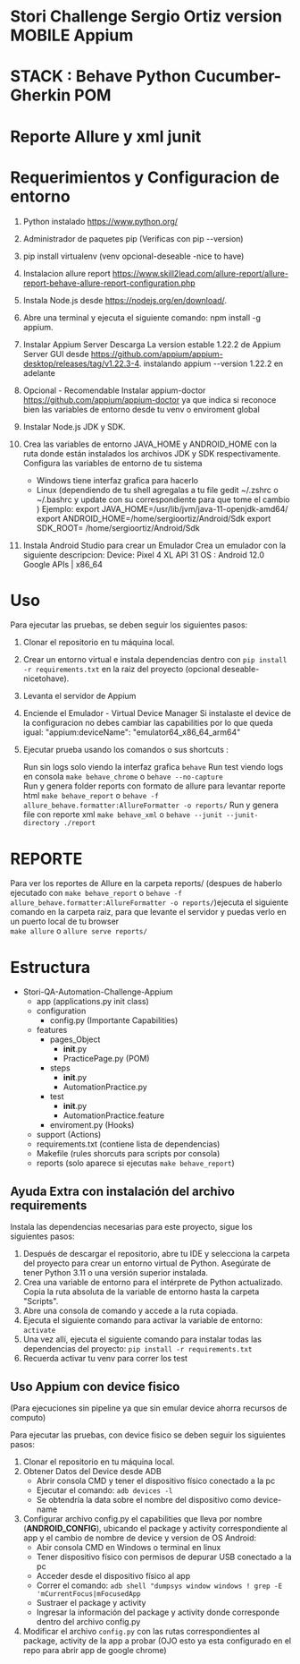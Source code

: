 # Stori Challenge Sergio Ortiz version MOBILE Appium
# STACK : Behave Python Cucumber-Gherkin POM
# Reporte Allure y xml junit

# Requerimientos y Configuracion de entorno
1. Python instalado https://www.python.org/
2. Administrador de paquetes pip (Verificas con pip --version)
3. pip install virtualenv (venv opcional-deseable -nice to have)
4. Instalacion allure report https://www.skill2lead.com/allure-report/allure-report-behave-allure-report-configuration.php
5. Instala Node.js desde https://nodejs.org/en/download/.
6. Abre una terminal y ejecuta el siguiente comando: npm install -g appium.
7. Instalar Appium Server Descarga La version estable 1.22.2 de Appium Server GUI desde https://github.com/appium/appium-desktop/releases/tag/v1.22.3-4.
 instalando appium --version 1.22.2 en adelante
8. Opcional - Recomendable Instalar appium-doctor https://github.com/appium/appium-doctor  ya que indica si reconoce bien las variables de entorno desde tu venv o enviroment global
9. Instalar Node.js JDK y SDK.
10. Crea las variables de entorno JAVA_HOME y ANDROID_HOME con la ruta donde están instalados los archivos JDK y SDK respectivamente.
	Configura las variables de entorno de tu sistema
	- Windows tiene interfaz grafica para hacerlo
	- Linux (dependiendo de tu shell agregalas a tu file gedit ~/.zshrc o  ~/.bashrc y  update con su correspondiente para que tome el cambio )
		Ejemplo:
		export JAVA_HOME=/usr/lib/jvm/java-11-openjdk-amd64/
		export ANDROID_HOME=/home/sergioortiz/Android/Sdk
		export SDK_ROOT= /home/sergioortiz/Android/Sdk
	
11. Instala Android Studio para crear un Emulador
	Crea un emulador con la siguiente descripcion:
		Device: Pixel 4 XL API 31
		OS : Android 12.0 Google APIs | x86_64

# Uso

Para ejecutar las pruebas, se deben seguir los siguientes pasos:

1. Clonar el repositorio en tu máquina local.
2. Crear un entorno virtual e instala dependencias dentro con `pip install -r requirements.txt` en la raiz del proyecto (opcional deseable-nicetohave).
3. Levanta el servidor de Appium
4. Enciende el Emulador - Virtual Device Manager 
	Si instalaste el device de la configuracion no debes cambiar las capabilities por lo que queda igual:
	"appium:deviceName": "emulator64_x86_64_arm64"
5. Ejecutar prueba usando los comandos o sus shortcuts :
	
	Run sin logs solo viendo la interfaz grafica
	`behave`
    Run test viendo logs en consola
    `make behave_chrome` o `behave --no-capture`  
    Run y genera folder reports con formato de allure para levantar reporte html
    `make behave_report` o `behave -f allure_behave.formatter:AllureFormatter -o reports/` 
    Run y genera file con reporte xml
    `make behave_xml` o `behave --junit --junit-directory ./report`

# REPORTE
Para ver los reportes de Allure en la carpeta reports/ (despues de haberlo ejecutado con `make behave_report` o `behave -f allure_behave.formatter:AllureFormatter -o reports/`)ejecuta el siguiente comando en la carpeta raiz, para que levante el servidor y puedas verlo en un puerto local de tu browser  
    `make allure` o `allure serve reports/`

# Estructura
- Stori-QA-Automation-Challenge-Appium
    - app (applications.py init class)
    - configuration
        - config.py (Importante Capabilities)	
    - features
        - pages_Object
            - __init__.py
            - PracticePage.py   (POM)                                     
        - steps
            - __init__.py
            - AutomationPractice.py
        - test            
            - __init__.py
            - AutomationPractice.feature
        - enviroment.py (Hooks)       
    - support (Actions)
    - requirements.txt (contiene lista de dependencias)  
    - Makefile (rules shorcuts para scripts por consola)                  
    - reports (solo aparece si ejecutas `make behave_report`)

## Ayuda Extra con instalación del archivo requirements

Instala las dependencias necesarias para este proyecto, sigue los siguientes pasos:

1. Después de descargar el repositorio, abre tu IDE y selecciona la carpeta del proyecto para crear un entorno virtual de Python. Asegúrate de tener Python 3.11 o una versión superior instalada.
2. Crea una variable de entorno para el intérprete de Python actualizado. Copia la ruta absoluta de la variable de entorno hasta la carpeta "Scripts".
3. Abre una consola de comando y accede a la ruta copiada.
4. Ejecuta el siguiente comando para activar la variable de entorno:
`activate`
5. Una vez allí, ejecuta el siguiente comando para instalar todas las dependencias del proyecto:
`pip install -r requirements.txt`
6. Recuerda activar tu venv para correr los test

## Uso Appium con device fisico 
(Para ejecuciones sin pipeline ya que sin emular device ahorra recursos de computo)

Para ejecutar las pruebas, con device fisico se deben seguir los siguientes pasos:

1. Clonar el repositorio en tu máquina local.
2. Obtener Datos del Device desde ADB
   - Abrir consola CMD y tener el dispositivo físico conectado a la pc
   - Ejecutar el comando:
      `adb devices -l`
   - Se obtendría la data sobre el nombre del dispositivo como device-name    
3. Configurar archivo config.py el capabilities que lleva por nombre (**ANDROID_CONFIG**), ubicando el package y activity correspondiente al app y el cambio de nombre de device y version de OS Android:
	- Abir consola CMD en Windows o terminal en linux
	- Tener dispositivo físico con permisos de depurar USB conectado a la pc
	- Acceder desde el dispositivo físico al app
	- Correr el comando: 
		`adb shell "dumpsys window windows ! grep -E 'mCurrentFocus|mFocusedApp`
	- Sustraer el package y activity
	- Ingresar la información del package y activity donde corresponde dentro del archivo config.py
4. Modificar el archivo `config.py` con las rutas correspondientes al package, activity de la app a probar (OJO esto ya esta configurado en el repo para abrir app de google chrome)


